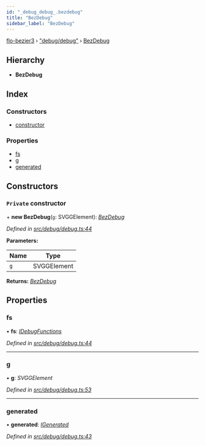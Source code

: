 ```yaml
---
id: "_debug_debug_.bezdebug"
title: "BezDebug"
sidebar_label: "BezDebug"
---
```


[flo-bezier3](../globals.md) › ["debug/debug"](../modules/_debug_debug_.md) › [BezDebug](_debug_debug_.bezdebug.md)

## Hierarchy

* **BezDebug**

## Index

### Constructors

* [constructor](_debug_debug_.bezdebug.md#private-constructor)

### Properties

* [fs](_debug_debug_.bezdebug.md#fs)
* [g](_debug_debug_.bezdebug.md#g)
* [generated](_debug_debug_.bezdebug.md#generated)

## Constructors

### `Private` constructor

\+ **new BezDebug**(`g`: SVGGElement): *[BezDebug](_debug_debug_.bezdebug.md)*

*Defined in [src/debug/debug.ts:44](https://github.com/FlorisSteenkamp/FloBezier/blob/6f79660/src/debug/debug.ts#L44)*

**Parameters:**

Name | Type |
------ | ------ |
`g` | SVGGElement |

**Returns:** *[BezDebug](_debug_debug_.bezdebug.md)*

## Properties

###  fs

• **fs**: *[IDebugFunctions](../interfaces/_debug_debug_.idebugfunctions.md)*

*Defined in [src/debug/debug.ts:44](https://github.com/FlorisSteenkamp/FloBezier/blob/6f79660/src/debug/debug.ts#L44)*

___

###  g

• **g**: *SVGGElement*

*Defined in [src/debug/debug.ts:53](https://github.com/FlorisSteenkamp/FloBezier/blob/6f79660/src/debug/debug.ts#L53)*

___

###  generated

• **generated**: *[IGenerated](../interfaces/_debug_debug_.igenerated.md)*

*Defined in [src/debug/debug.ts:43](https://github.com/FlorisSteenkamp/FloBezier/blob/6f79660/src/debug/debug.ts#L43)*
